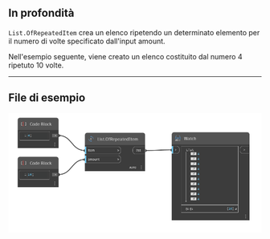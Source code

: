 ## In profondità
`List.OfRepeatedItem` crea un elenco ripetendo un determinato elemento per il numero di volte specificato dall'input amount.

Nell'esempio seguente, viene creato un elenco costituito dal numero 4 ripetuto 10 volte.



___
## File di esempio

![List.OfRepeatedItem](./DSCore.List.OfRepeatedItem_img.jpg)
